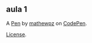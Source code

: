 aula 1
------


A [Pen](https://codepen.io/mathewpz/pen/poJPwQW) by [mathewpz](https://codepen.io/mathewpz) on [CodePen](https://codepen.io).

[License](https://codepen.io/mathewpz/pen/poJPwQW/license).